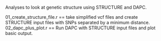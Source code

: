 Analyses to look at genetic structure using STRUCTURE and DAPC.

01_create_structure_file.r == take simplified vcf files and create STRUCTURE input files with SNPs separated by a minimum distance.
02_dapc_plus_plot.r == Run DAPC with STRUCTURE input files and plot basic output.
